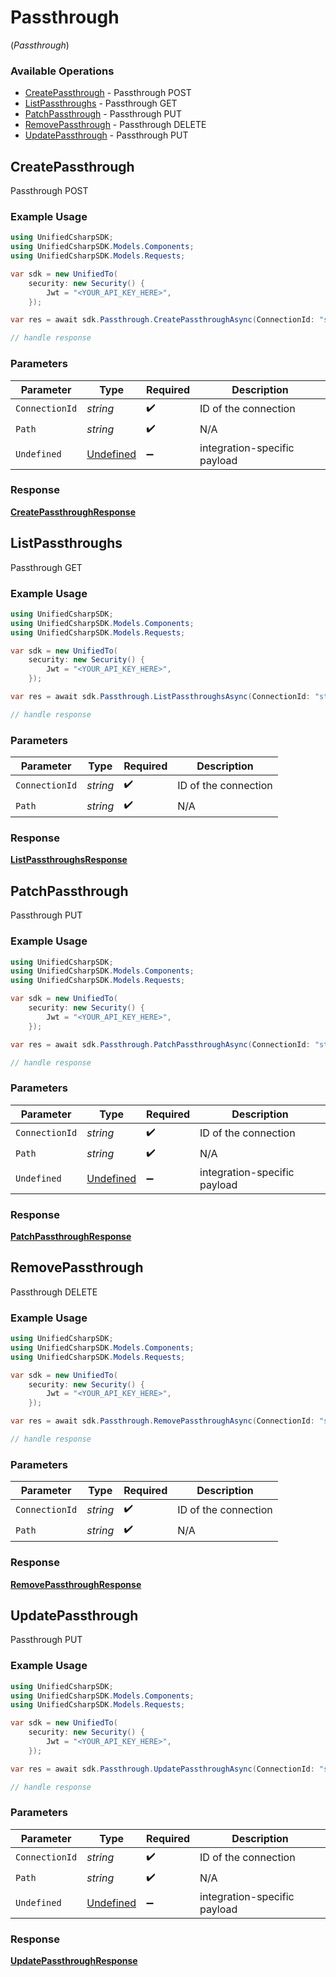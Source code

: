 # Passthrough
(*Passthrough*)

### Available Operations

* [CreatePassthrough](#createpassthrough) - Passthrough POST
* [ListPassthroughs](#listpassthroughs) - Passthrough GET
* [PatchPassthrough](#patchpassthrough) - Passthrough PUT
* [RemovePassthrough](#removepassthrough) - Passthrough DELETE
* [UpdatePassthrough](#updatepassthrough) - Passthrough PUT

## CreatePassthrough

Passthrough POST

### Example Usage

```csharp
using UnifiedCsharpSDK;
using UnifiedCsharpSDK.Models.Components;
using UnifiedCsharpSDK.Models.Requests;

var sdk = new UnifiedTo(
    security: new Security() {
        Jwt = "<YOUR_API_KEY_HERE>",
    });

var res = await sdk.Passthrough.CreatePassthroughAsync(ConnectionId: "string", Path: "string", Undefined: new Undefined() {});

// handle response
```

### Parameters

| Parameter                                         | Type                                              | Required                                          | Description                                       |
| ------------------------------------------------- | ------------------------------------------------- | ------------------------------------------------- | ------------------------------------------------- |
| `ConnectionId`                                    | *string*                                          | :heavy_check_mark:                                | ID of the connection                              |
| `Path`                                            | *string*                                          | :heavy_check_mark:                                | N/A                                               |
| `Undefined`                                       | [Undefined](../../Models/Components/Undefined.md) | :heavy_minus_sign:                                | integration-specific payload                      |


### Response

**[CreatePassthroughResponse](../../Models/Requests/CreatePassthroughResponse.md)**


## ListPassthroughs

Passthrough GET

### Example Usage

```csharp
using UnifiedCsharpSDK;
using UnifiedCsharpSDK.Models.Components;
using UnifiedCsharpSDK.Models.Requests;

var sdk = new UnifiedTo(
    security: new Security() {
        Jwt = "<YOUR_API_KEY_HERE>",
    });

var res = await sdk.Passthrough.ListPassthroughsAsync(ConnectionId: "string", Path: "string");

// handle response
```

### Parameters

| Parameter            | Type                 | Required             | Description          |
| -------------------- | -------------------- | -------------------- | -------------------- |
| `ConnectionId`       | *string*             | :heavy_check_mark:   | ID of the connection |
| `Path`               | *string*             | :heavy_check_mark:   | N/A                  |


### Response

**[ListPassthroughsResponse](../../Models/Requests/ListPassthroughsResponse.md)**


## PatchPassthrough

Passthrough PUT

### Example Usage

```csharp
using UnifiedCsharpSDK;
using UnifiedCsharpSDK.Models.Components;
using UnifiedCsharpSDK.Models.Requests;

var sdk = new UnifiedTo(
    security: new Security() {
        Jwt = "<YOUR_API_KEY_HERE>",
    });

var res = await sdk.Passthrough.PatchPassthroughAsync(ConnectionId: "string", Path: "string", Undefined: new Undefined() {});

// handle response
```

### Parameters

| Parameter                                         | Type                                              | Required                                          | Description                                       |
| ------------------------------------------------- | ------------------------------------------------- | ------------------------------------------------- | ------------------------------------------------- |
| `ConnectionId`                                    | *string*                                          | :heavy_check_mark:                                | ID of the connection                              |
| `Path`                                            | *string*                                          | :heavy_check_mark:                                | N/A                                               |
| `Undefined`                                       | [Undefined](../../Models/Components/Undefined.md) | :heavy_minus_sign:                                | integration-specific payload                      |


### Response

**[PatchPassthroughResponse](../../Models/Requests/PatchPassthroughResponse.md)**


## RemovePassthrough

Passthrough DELETE

### Example Usage

```csharp
using UnifiedCsharpSDK;
using UnifiedCsharpSDK.Models.Components;
using UnifiedCsharpSDK.Models.Requests;

var sdk = new UnifiedTo(
    security: new Security() {
        Jwt = "<YOUR_API_KEY_HERE>",
    });

var res = await sdk.Passthrough.RemovePassthroughAsync(ConnectionId: "string", Path: "string");

// handle response
```

### Parameters

| Parameter            | Type                 | Required             | Description          |
| -------------------- | -------------------- | -------------------- | -------------------- |
| `ConnectionId`       | *string*             | :heavy_check_mark:   | ID of the connection |
| `Path`               | *string*             | :heavy_check_mark:   | N/A                  |


### Response

**[RemovePassthroughResponse](../../Models/Requests/RemovePassthroughResponse.md)**


## UpdatePassthrough

Passthrough PUT

### Example Usage

```csharp
using UnifiedCsharpSDK;
using UnifiedCsharpSDK.Models.Components;
using UnifiedCsharpSDK.Models.Requests;

var sdk = new UnifiedTo(
    security: new Security() {
        Jwt = "<YOUR_API_KEY_HERE>",
    });

var res = await sdk.Passthrough.UpdatePassthroughAsync(ConnectionId: "string", Path: "string", Undefined: new Undefined() {});

// handle response
```

### Parameters

| Parameter                                         | Type                                              | Required                                          | Description                                       |
| ------------------------------------------------- | ------------------------------------------------- | ------------------------------------------------- | ------------------------------------------------- |
| `ConnectionId`                                    | *string*                                          | :heavy_check_mark:                                | ID of the connection                              |
| `Path`                                            | *string*                                          | :heavy_check_mark:                                | N/A                                               |
| `Undefined`                                       | [Undefined](../../Models/Components/Undefined.md) | :heavy_minus_sign:                                | integration-specific payload                      |


### Response

**[UpdatePassthroughResponse](../../Models/Requests/UpdatePassthroughResponse.md)**

